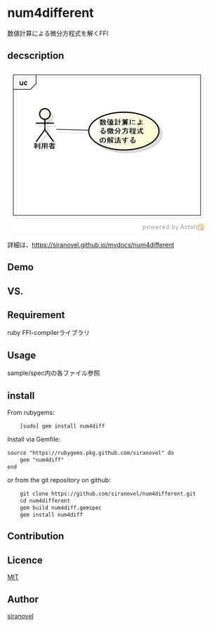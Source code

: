 num4different
=============
数値計算による微分方程式を解くFFI

## decscription ##
![num4diff](images/ucNumDiff.jpg)

詳細は、https://siranovel.github.io/mydocs/num4different  

## Demo ##

## VS. ##

## Requirement ##
ruby FFI-compilerライブラリ

## Usage ##

sample/spec内の各ファイル参照

## install ##

From rubygems:  
~~~
    [sudo] gem install num4diff
~~~

Install via Gemfile:  
~~~
source "https://rubygems.pkg.github.com/siranovel" do
    gem "num4diff"
end
~~~

or from the git repository on github:  
~~~
    git clone https://github.com/siranovel/num4different.git  
    cd num4different  
    gem build num4diff.gemspec
    gem install num4diff
~~~

## Contribution ##

## Licence ##
[MIT](LICENSE)

## Author ##

[siranovel](https://github.com/siranovel)
